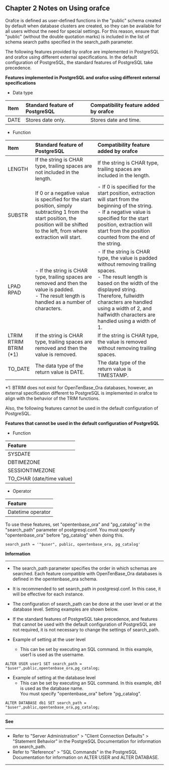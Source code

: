 Chapter 2 Notes on Using orafce
---

Orafce is defined as user-defined functions in the "public" schema created by default when database clusters are created, so they can be available for all users without the need for special settings.
For this reason, ensure that "public" (without the double quotation marks) is included in the list of schema search paths specified in the search_path parameter.

The following features provided by orafce are implemented in PostgreSQL and orafce using different external specifications. In the default configuration of PostgreSQL, the standard features of PostgreSQL take precedence.



**Features implemented in PostgreSQL and orafce using different external specifications**

 - Data type

|Item|Standard feature of PostgreSQL|Compatibility feature added by orafce|
|:---|:---|:---|
|DATE|Stores date only.|Stores date and time.|


 - Function

|Item|Standard feature of PostgreSQL|Compatibility feature added by orafce|
|:---|:---|:---|
|LENGTH|If the string is CHAR type, trailing spaces are not included in the length.|If the string is CHAR type, trailing spaces are included in the length.|
|SUBSTR|If 0 or a negative value is specified for the start position, simply subtracting 1 from the start position, the position will be shifted to the left, from where extraction will start.| - If 0 is specified for the start position, extraction will start from the beginning of the string. <br>  - If a negative value is specified for the start position, extraction will start from the position counted from the end of the string.|
|LPAD <br> RPAD| - If the string is CHAR type, trailing spaces are removed and then the value is padded.<br> - The result length is handled as a number of characters.| - If the string is CHAR type, the value is padded without removing trailing spaces. <br>  - The result length is based on the width of the displayed string. Therefore, fullwidth characters are handled using a width of 2, and halfwidth characters are handled using a width of 1.|
|LTRIM <br> RTRIM <br> BTRIM (*1)|If the string is CHAR type, trailing spaces are removed and then the value is removed.|If the string is CHAR type, the value is removed without removing trailing spaces.|
|TO_DATE|The data type of the return value is DATE.|The data type of the return value is TIMESTAMP.|


*1: BTRIM does not exist for OpenTenBase_Ora databases, however, an external specification different to PostgreSQL is implemented in orafce to align with the behavior of the TRIM functions.

Also, the following features cannot be used in the default configuration of PostgreSQL.




**Features that cannot be used in the default configuration of PostgreSQL**


 - Function

|Feature|
|:---|
|SYSDATE|
|DBTIMEZONE|
|SESSIONTIMEZONE|
|TO_CHAR (date/time value)|

 - Operator

|Feature|
|:---|
|Datetime operator|

To use these features, set "opentenbase_ora" and "pg_catalog" in the "search_path" parameter of postgresql.conf. You must specify "opentenbase_ora" before "pg_catalog" when doing this.

~~~
search_path = '"$user", public, opentenbase_ora, pg_catalog'
~~~

**Information**

----

 - The search_path parameter specifies the order in which schemas are searched. Each feature compatible with OpenTenBase_Ora databases is defined in the opentenbase_ora schema.
 - It is recommended to set search_path in postgresql.conf. In this case, it will be effective for each instance.
 - The configuration of search_path can be done at the user level or at the database level. Setting examples are shown below.
 - If the standard features of PostgreSQL take precedence, and features that cannot be used with the default configuration of PostgreSQL are not required, it is not necessary to change the settings of search_path.

 - Example of setting at the user level 
    - This can be set by executing an SQL command. In this example, user1 is used as the username.

~~~
ALTER USER user1 SET search_path = "$user",public,opentenbase_ora,pg_catalog;
~~~

 - Example of setting at the database level
    - This can be set by executing an SQL command. In this example, db1 is used as the database name.<br> You must specify "opentenbase_ora" before "pg_catalog".

~~~
ALTER DATABASE db1 SET search_path = "$user",public,opentenbase_ora,pg_catalog;
~~~



----


**See**

----

 - Refer to "Server Administration" > "Client Connection Defaults" > "Statement Behavior" in the PostgreSQL Documentation for information on search_path.
 - Refer to "Reference" > "SQL Commands" in the PostgreSQL Documentation for information on ALTER USER and ALTER DATABASE.

----
